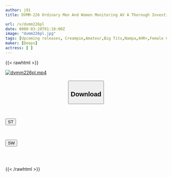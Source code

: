 ```yaml
---
author: j91
title: DVMM-226 Ordinary Men And Women Monitoring AV A Thorough Investigation Of The Sexual Desires Of Amateur College Students If They Don't Have Sex Until Morning, They'll Get A Prize Of 100,000 Yen! If A Male And Female Friend Miss The Last Train And Are Left Alone In A Love Hotel, Will They Try Continuous Ejaculation Sex For 100,000 Yen Per Shot? 17 Even Though She Has A Boyfriend, A Female College Student's Pussy Is Consumed By The Erotic Atmosphere Of A Love Hotel...

url: /v/dvmm226pl
date: 0000-03-28T01:10:00Z
image: "dvmm226pl.jpg"
tags: [Upcoming releases, Creampie,Amateur,Big Tits,Nampa,4HR+,Female College Student	]
maker: [Deeps]
actress: [ ]
---
```



{{< rawhtml >}}

<div class="video" data-videoid="pending_link.html">
    <a href="javascript:;">
        <img src="/v/dvmm226pl/dvmm226pl.jpg" width="WIDTH" height="HEIGHT" alt="dvmm226pl.mp4" loading="lazy">
    </a>
</div>

<script type="text/javascript" src="https://j91.asia/asset/on-demand-pend.js"></script>

<br>
  <link rel="stylesheet" href="https://j91.asia/asset/bs5.css">
  
  <center>
  <button class="btn btn-primary" type="button" data-bs-toggle="collapse" data-bs-target=".multi-collapse" aria-expanded="false" aria-controls="multiCollapseExample1 multiCollapseExample2"><h2>Download</h2></button></center>
</p>
<div class="row">
  <div class="col">
    <div class="collapse multi-collapse" id="multiCollapseExample1">
      <div class="card card-body">
	      	      <br>
<div class="buttons">  
<p><a href="https://j91.asia/pending_link.html" target="_blank"><button class="btn-hover color-3"><i class="fa fa-download"></i> ST</button></a></p></div>
    </div>
  </div>
</div>
  <div class="col">
    <div class="collapse multi-collapse" id="multiCollapseExample2">
      <div class="card card-body">
	      <br>
<div class="buttons">
<p><a href="https://j91.asia/pending_link.html" target="_blank"><button class="btn-hover color-2"><i class="fa fa-download"></i> SW</button></a></p></div>
<br><br>
      </div>
    </div>
  </div>
</div>

{{< /rawhtml >}}